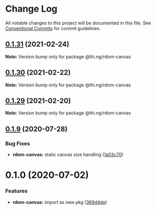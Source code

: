 # Change Log

All notable changes to this project will be documented in this file.
See [Conventional Commits](https://conventionalcommits.org) for commit guidelines.

## [0.1.31](https://github.com/thi-ng/umbrella/compare/@thi.ng/rdom-canvas@0.1.30...@thi.ng/rdom-canvas@0.1.31) (2021-02-24)

**Note:** Version bump only for package @thi.ng/rdom-canvas





## [0.1.30](https://github.com/thi-ng/umbrella/compare/@thi.ng/rdom-canvas@0.1.29...@thi.ng/rdom-canvas@0.1.30) (2021-02-22)

**Note:** Version bump only for package @thi.ng/rdom-canvas





## [0.1.29](https://github.com/thi-ng/umbrella/compare/@thi.ng/rdom-canvas@0.1.28...@thi.ng/rdom-canvas@0.1.29) (2021-02-20)

**Note:** Version bump only for package @thi.ng/rdom-canvas





## [0.1.9](https://github.com/thi-ng/umbrella/compare/@thi.ng/rdom-canvas@0.1.8...@thi.ng/rdom-canvas@0.1.9) (2020-07-28)


### Bug Fixes

* **rdom-canvas:** static canvas size handling ([1a03c70](https://github.com/thi-ng/umbrella/commit/1a03c70e3e9fe6c8b096f78084dc590102d96893))





# 0.1.0 (2020-07-02)


### Features

* **rdom-canvas:** import as new pkg ([369d4de](https://github.com/thi-ng/umbrella/commit/369d4de29c0b0c1ff3092126902f1835ac61870e))
